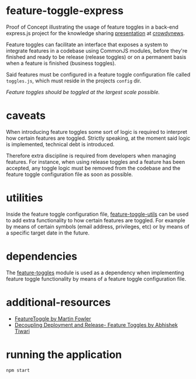 # feature-toggle-express
Proof of Concept illustrating the usage of feature toggles in a back-end
express.js project for the knowledge sharing [presentation](http://slides.com/danillouz/feature-toggles#/) at [crowdynews](http://www.crowdynews.com/).

Feature toggles can facilitate an interface that exposes a system to
integrate features in a codebase using CommonJS modules, before they're
finished and ready to be release (release toggles) or on a permanent basis
when a feature is finished (business toggles).

Said features must be configured in a feature toggle configuration file
called `toggles.js`, which must reside in the projects `config` dir.

*Feature toggles should be toggled at the largest scale possible.*

# caveats
When introducing feature toggles some sort of logic is required to interpret
how certain features are toggled. Strictly speaking, at the moment said
logic is implemented, technical debt is introduced.

Therefore extra discipline is required from developers when managing
features. For instance, when using release toggles and a feature has been
accepted, any toggle logic must be removed from the codebase and the
feature toggle configuration file as soon as possible.

# utilities
Inside the feature toggle configuration file, [feature-toggle-utils]() can
be used to add extra functionality to how certain features are toggled.
For example by means of certain symbols (email address, privileges, etc) or
by means of a specific target date in the future.

# dependencies
The [feature-toggles](https://github.com/alexlawrence/feature-toggles) module is used as a
dependency when implementing feature toggle functionality by means of a feature toggle configuration
file.

# additional-resources
- [FeatureToggle by Martin Fowler](http://martinfowler.com/bliki/FeatureToggle.html)
- [Decoupling Deployment and Release- Feature Toggles by Abhishek Tiwari](http://abhishek-tiwari.com/post/decoupling-deployment-and-release-feature-toggles)

# running the application
```
npm start
```
